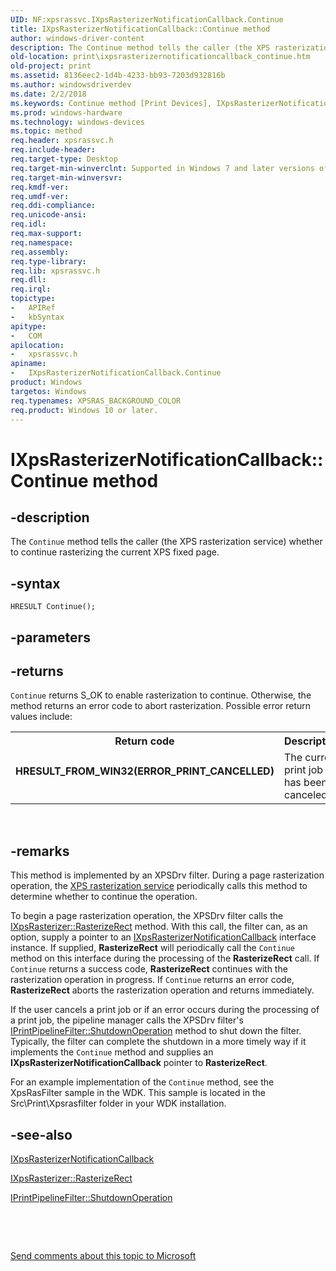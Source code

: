 ```yaml
---
UID: NF:xpsrassvc.IXpsRasterizerNotificationCallback.Continue
title: IXpsRasterizerNotificationCallback::Continue method
author: windows-driver-content
description: The Continue method tells the caller (the XPS rasterization service) whether to continue rasterizing the current XPS fixed page.
old-location: print\ixpsrasterizernotificationcallback_continue.htm
old-project: print
ms.assetid: 8136eec2-1d4b-4233-bb93-7203d932816b
ms.author: windowsdriverdev
ms.date: 2/2/2018
ms.keywords: Continue method [Print Devices], IXpsRasterizerNotificationCallback interface, print.ixpsrasterizernotificationcallback_continue, IXpsRasterizerNotificationCallback::Continue, print_xpsrast_f107f6a3-c35f-4ec1-b50f-062852852af6.xml, Continue method [Print Devices], Continue, IXpsRasterizerNotificationCallback, xpsrassvc/IXpsRasterizerNotificationCallback::Continue, IXpsRasterizerNotificationCallback interface [Print Devices], Continue method
ms.prod: windows-hardware
ms.technology: windows-devices
ms.topic: method
req.header: xpsrassvc.h
req.include-header: 
req.target-type: Desktop
req.target-min-winverclnt: Supported in Windows 7 and later versions of the Windows operating system.
req.target-min-winversvr: 
req.kmdf-ver: 
req.umdf-ver: 
req.ddi-compliance: 
req.unicode-ansi: 
req.idl: 
req.max-support: 
req.namespace: 
req.assembly: 
req.type-library: 
req.lib: xpsrassvc.h
req.dll: 
req.irql: 
topictype:
-	APIRef
-	kbSyntax
apitype:
-	COM
apilocation:
-	xpsrassvc.h
apiname:
-	IXpsRasterizerNotificationCallback.Continue
product: Windows
targetos: Windows
req.typenames: XPSRAS_BACKGROUND_COLOR
req.product: Windows 10 or later.
---
```


# IXpsRasterizerNotificationCallback::Continue method


## -description


The <code>Continue</code> method tells the caller (the XPS rasterization service) whether to continue rasterizing the current XPS fixed page.


## -syntax


````
HRESULT Continue();
````


## -parameters






## -returns



<code>Continue</code> returns S_OK to enable rasterization to continue. Otherwise, the method returns an error code to abort rasterization. Possible error return values include:

<table>
<tr>
<th>Return code</th>
<th>Description</th>
</tr>
<tr>
<td width="40%">
<dl>
<dt><b>HRESULT_FROM_WIN32(ERROR_PRINT_CANCELLED)</b></dt>
</dl>
</td>
<td width="60%">
The current print job has been canceled.

</td>
</tr>
</table>
 




## -remarks



This method is implemented by an XPSDrv filter. During a page rasterization operation, the <a href="https://msdn.microsoft.com/a6a3746a-3638-464b-bca0-60003f37af76">XPS rasterization service</a> periodically calls this method to determine whether to continue the operation.

To begin a page rasterization operation, the XPSDrv filter calls the <a href="https://msdn.microsoft.com/library/windows/hardware/ff556365">IXpsRasterizer::RasterizeRect</a> method. With this call, the filter can, as an option, supply a pointer to an <a href="https://msdn.microsoft.com/7616b5c7-a21f-4db1-923b-ebf2a039b5ec">IXpsRasterizerNotificationCallback</a> interface instance. If supplied, <b>RasterizeRect</b> will periodically call the <code>Continue</code> method on this interface during the processing of the <b>RasterizeRect</b> call. If <code>Continue</code> returns a success code, <b>RasterizeRect</b> continues with the rasterization operation in progress. If <code>Continue</code> returns an error code, <b>RasterizeRect</b> aborts the rasterization operation and returns immediately.

If the user cancels a print job or if an error occurs during the processing of a print job, the pipeline manager calls the XPSDrv filter's <a href="https://msdn.microsoft.com/library/windows/hardware/ff554295">IPrintPipelineFilter::ShutdownOperation</a> method to shut down the filter. Typically, the filter can complete the shutdown in a more timely way if it implements the <code>Continue</code> method and supplies an <b>IXpsRasterizerNotificationCallback</b> pointer to <b>RasterizeRect</b>.

For an example implementation of the <code>Continue</code> method, see the XpsRasFilter sample in the WDK. This sample is located in the Src\Print\Xpsrasfilter folder in your WDK installation.




## -see-also

<a href="https://msdn.microsoft.com/7616b5c7-a21f-4db1-923b-ebf2a039b5ec">IXpsRasterizerNotificationCallback</a>



<a href="https://msdn.microsoft.com/library/windows/hardware/ff556365">IXpsRasterizer::RasterizeRect</a>



<a href="https://msdn.microsoft.com/library/windows/hardware/ff554295">IPrintPipelineFilter::ShutdownOperation</a>



 

 

<a href="mailto:wsddocfb@microsoft.com?subject=Documentation%20feedback [print\print]:%20IXpsRasterizerNotificationCallback::Continue method%20 RELEASE:%20(2/2/2018)&amp;body=%0A%0APRIVACY STATEMENT%0A%0AWe use your feedback to improve the documentation. We don't use your email address for any other purpose, and we'll remove your email address from our system after the issue that you're reporting is fixed. While we're working to fix this issue, we might send you an email message to ask for more info. Later, we might also send you an email message to let you know that we've addressed your feedback.%0A%0AFor more info about Microsoft's privacy policy, see http://privacy.microsoft.com/en-us/default.aspx." title="Send comments about this topic to Microsoft">Send comments about this topic to Microsoft</a>

